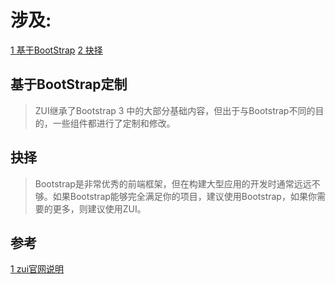 # 涉及:
 [1 基于BootStrap](#基于BootStrap定制)
 [2 抉择](#抉择)

## 基于BootStrap定制
   > ZUI继承了Bootstrap 3 中的大部分基础内容，但出于与Bootstrap不同的目的，一些组件都进行了定制和修改。

## 抉择
   > Bootstrap是非常优秀的前端框架，但在构建大型应用的开发时通常远远不够。如果Bootstrap能够完全满足你的项目，建议使用Bootstrap，如果你需要的更多，则建议使用ZUI。
## 参考
  [1 zui官网说明](http://zui.sexy/#basic/intro)

